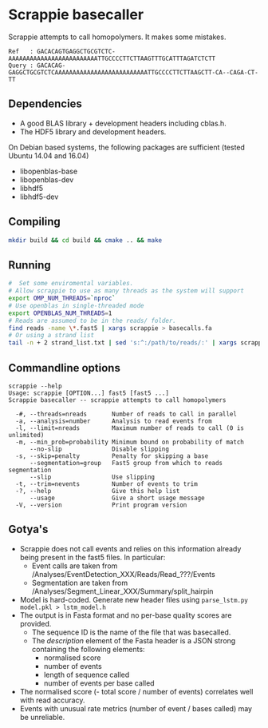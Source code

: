 # Scrappie basecaller

Scrappie attempts to call homopolymers.  It makes some mistakes.
```
Ref   : GACACAGTGAGGCTGCGTCTC-AAAAAAAAAAAAAAAAAAAAAAAAATTGCCCCTTCTTAAGTTTGCATTTAGATCTCTT
Query : GACACAG-GAGGCTGCGTCTCAAAAAAAAAAAAAAAAAAAAAAAAAATTGCCCCTTCTTAAGCTT-CA--CAGA-CT-TT
```

## Dependencies
* A good BLAS library + development headers including cblas.h.
* The HDF5 library and development headers.

On Debian based systems, the following packages are sufficient (tested Ubuntu 14.04 and 16.04)
* libopenblas-base
* libopenblas-dev
* libhdf5
* libhdf5-dev

## Compiling
```bash
mkdir build && cd build && cmake .. && make
```

## Running
```bash
#  Set some enviromental variables.  
# Allow scrappie to use as many threads as the system will support
export OMP_NUM_THREADS=`nproc`
# Use openblas in single-threaded mode
export OPENBLAS_NUM_THREADS=1
# Reads are assumed to be in the reads/ folder.
find reads -name \*.fast5 | xargs scrappie > basecalls.fa
# Or using a strand list
tail -n + 2 strand_list.txt | sed 's:^:/path/to/reads/:' | xargs scrappie > basecalls.fa
```

## Commandline options
```
scrappie --help
Usage: scrappie [OPTION...] fast5 [fast5 ...]
Scrappie basecaller -- scrappie attempts to call homopolymers

  -#, --threads=nreads       Number of reads to call in parallel
  -a, --analysis=number      Analysis to read events from
  -l, --limit=nreads         Maximum number of reads to call (0 is unlimited)
  -m, --min_prob=probability Minimum bound on probability of match
      --no-slip              Disable slipping
  -s, --skip=penalty         Penalty for skipping a base
      --segmentation=group   Fast5 group from which to reads segmentation
      --slip                 Use slipping
  -t, --trim=nevents         Number of events to trim
  -?, --help                 Give this help list
      --usage                Give a short usage message
  -V, --version              Print program version
```

## Gotya's
* Scrappie does not call events and relies on this information already being present in the fast5 files.  In particular:
  * Event calls are taken from /Analyses/EventDetection\_XXX/Reads/Read\_???/Events
  * Segmentation are taken from /Analyses/Segment\_Linear\_XXX/Summary/split\_hairpin
* Model is hard-coded.  Generate new header files using `parse_lstm.py model.pkl > lstm_model.h`
* The output is in Fasta format and no per-base quality scores are provided.
  * The sequence ID is the name of the file that was basecalled.
  * The *description* element of the Fasta header is a JSON strong containing the following elements:
    * normalised score
    * number of events
    * length of sequence called
    * number of events per base called
* The normalised score (- total score / number of events) correlates well with read accuracy.
* Events with unusual rate metrics (number of event / bases called) may be unreliable.
